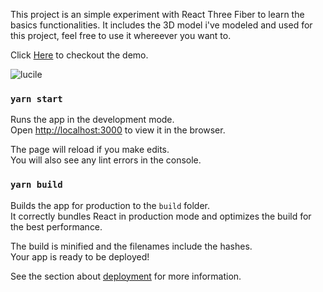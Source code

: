 This project is an simple experiment with React Three Fiber to learn the basics functionalities.
It includes the 3D model i've modeled and used for this project, feel free to use it whereever you want to.

Click [Here](https://d3ahzjxsehx03c.cloudfront.net) to checkout the demo.

![lucile](https://user-images.githubusercontent.com/65550992/114302575-e7068400-9ac9-11eb-8696-9eecce3dfbdd.gif)


### `yarn start`

Runs the app in the development mode.\
Open [http://localhost:3000](http://localhost:3000) to view it in the browser.

The page will reload if you make edits.\
You will also see any lint errors in the console.

### `yarn build`

Builds the app for production to the `build` folder.\
It correctly bundles React in production mode and optimizes the build for the best performance.

The build is minified and the filenames include the hashes.\
Your app is ready to be deployed!

See the section about [deployment](https://facebook.github.io/create-react-app/docs/deployment) for more information.
